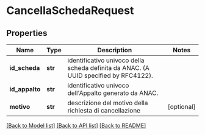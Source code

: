 # CancellaSchedaRequest

## Properties
Name | Type | Description | Notes
------------ | ------------- | ------------- | -------------
**id_scheda** | **str** | identificativo univoco della scheda definita da ANAC. (A UUID specified by RFC4122). | 
**id_appalto** | **str** | identificativo univoco dell&#x27;Appalto generato da ANAC. | 
**motivo** | **str** | descrizione del motivo della richiesta di cancellazione | [optional] 

[[Back to Model list]](../README.md#documentation-for-models) [[Back to API list]](../README.md#documentation-for-api-endpoints) [[Back to README]](../README.md)

